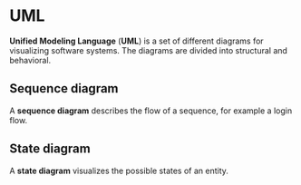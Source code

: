 # UML

**Unified Modeling Language** (**UML**) is a set of different diagrams for
visualizing software systems. The diagrams are divided into structural and
behavioral.

## Sequence diagram

A **sequence diagram** describes the flow of a sequence, for example a login
flow.

## State diagram

A **state diagram** visualizes the possible states of an entity.
